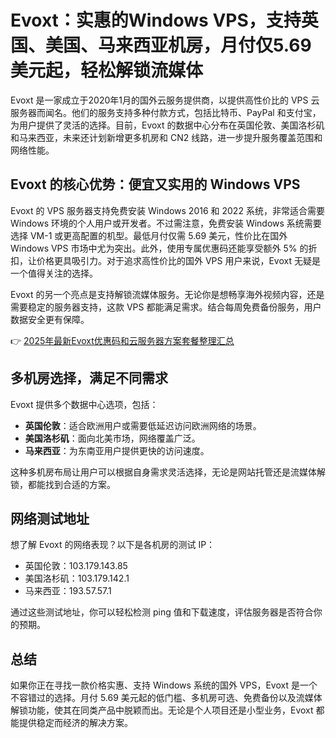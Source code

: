 # Evoxt：实惠的Windows VPS，支持英国、美国、马来西亚机房，月付仅5.69美元起，轻松解锁流媒体

Evoxt 是一家成立于2020年1月的国外云服务提供商，以提供高性价比的 VPS 云服务器而闻名。他们的服务支持多种付款方式，包括比特币、PayPal 和支付宝，为用户提供了灵活的选择。目前，Evoxt 的数据中心分布在英国伦敦、美国洛杉矶和马来西亚，未来还计划新增更多机房和 CN2 线路，进一步提升服务覆盖范围和网络性能。

## Evoxt 的核心优势：便宜又实用的 Windows VPS

Evoxt 的 VPS 服务器支持免费安装 Windows 2016 和 2022 系统，非常适合需要 Windows 环境的个人用户或开发者。不过需注意，免费安装 Windows 系统需要选择 VM-1 或更高配置的机型。最低月付仅需 5.69 美元，性价比在国外 Windows VPS 市场中尤为突出。此外，使用专属优惠码还能享受额外 5% 的折扣，让价格更具吸引力。对于追求高性价比的国外 VPS 用户来说，Evoxt 无疑是一个值得关注的选择。

Evoxt 的另一个亮点是支持解锁流媒体服务。无论你是想畅享海外视频内容，还是需要稳定的服务器支持，这款 VPS 都能满足需求。结合每周免费备份服务，用户数据安全更有保障。

👉 [2025年最新Evoxt优惠码和云服务器方案套餐整理汇总](https://bit.ly/evoxt)

## 多机房选择，满足不同需求

Evoxt 提供多个数据中心选项，包括：
- **英国伦敦**：适合欧洲用户或需要低延迟访问欧洲网络的场景。
- **美国洛杉矶**：面向北美市场，网络覆盖广泛。
- **马来西亚**：为东南亚用户提供更快的访问速度。

这种多机房布局让用户可以根据自身需求灵活选择，无论是网站托管还是流媒体解锁，都能找到合适的方案。

## 网络测试地址

想了解 Evoxt 的网络表现？以下是各机房的测试 IP：
- 英国伦敦：103.179.143.85  
- 美国洛杉矶：103.179.142.1  
- 马来西亚：193.57.57.1  

通过这些测试地址，你可以轻松检测 ping 值和下载速度，评估服务器是否符合你的预期。

## 总结

如果你正在寻找一款价格实惠、支持 Windows 系统的国外 VPS，Evoxt 是一个不容错过的选择。月付 5.69 美元起的低门槛、多机房可选、免费备份以及流媒体解锁功能，使其在同类产品中脱颖而出。无论是个人项目还是小型业务，Evoxt 都能提供稳定而经济的解决方案。